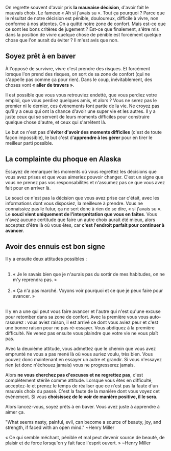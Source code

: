 <!-- 
.. title: Faire le mauvais choix
.. slug: faire-le-mauvais-choix
.. date: 2013-09-10 11:01:58+02:00
.. tags: Développement personnel, Réflexion
.. category: 
.. link: 
.. description: 
.. type: text
-->

<p><p>On regrette souvent d'avoir pris <strong>la mauvaise décision</strong>, d'avoir fait le mauvais choix. Le fameux « Ah si j'avais su ». Tout ça pourquoi ? Parce que le résultat de notre décision est pénible, douloureux, difficile à vivre, non conforme à nos attentes. On a quitté notre zone de confort. Mais est-ce que ce sont les bons critères de jugement ? Est-ce que finalement, s'être mis dans la position de vivre quelque chose de pénible est forcément quelque chose que l'on aurait du éviter ? Il m'est avis que non.</p></p>

<p><h2>Soyez prêt à en baver</h2></p>

<p><p>À l'opposé de survivre, vivre c'est prendre des risques. Et forcément lorsque l'on prend des risques, on sort de sa zone de confort (qui ne s'appelle pas comme ça pour rien). Dans le coup, inévitablement, des choses vont <strong>« aller de travers »</strong>.</p></p>

<p><p>Il est possible que vous vous retrouviez endetté, que vous perdiez votre emploi, que vous perdiez quelques amis, et alors ? Vous ne serez pas le premier ni le dernier, ces évènements font partie de la vie. Ne croyez pas qu'il y a ceux qui ont la chance d'avoir une super vie et les autres. Il y a juste ceux qui se servent de leurs moments difficiles pour construire quelque chose d'autre, et ceux qui s'arrêtent là.</p></p>

<p><p>Le but ce n'est pas d'<strong>éviter d'avoir des moments difficiles</strong> (c'est de toute façon impossible), le but c'est d'<strong>apprendre à les gérer</strong> pour en tirer le meilleur parti possible.</p></p>

<p><h2>La complainte du phoque en Alaska</h2></p>

<p><p>Essayez de remarquer les moments où vous regrettez les décisions que vous avez prises et que vous aimeriez pouvoir changer. C'est un signe que vous ne prenez pas vos responsabilités et n'assumez pas ce que vous avez fait pour en arriver là.</p></p>

<p><p>Le souci ce n'est pas la décision que vous avez prise car c'était, avec les informations dont vous disposiez, la meilleure à prendre. Vous ne connaissiez pas le futur, ça ne sert donc à rien de se dire, « si j'avais su ». Le <strong>souci vient uniquement de l'interprétation que vous en faites</strong>. Vous n'avez aucune certitude que faire un autre choix aurait été mieux, alors acceptez d'être là où vous êtes, car <strong>c'est l'endroit parfait pour continuer à avancer</strong>.</p></p>

<p><h2>Avoir des ennuis est bon signe</h2></p>

<p><p>Il y a ensuite deux attitudes possibles :</p></p>

<p><ol><br /><li>« Je le savais bien que je n'aurais pas du sortir de mes habitudes, on ne m'y reprendra pas. »</li><br /><li>« Ça n'a pas marché. Voyons voir pourquoi et ce que je peux faire pour avancer. »</li><br /></ol></p>

<p><p>Il y en a une qui peut vous faire avancer et l'autre qui n'est qu'une excuse pour retomber dans sa zone de confort. Avec la première vous vous auto-rassurez : vous aviez raison, il est arrivé ce dont vous aviez peur et c'est une bonne raison pour ne pas ré-essayer. Vous abdiquez à la première difficulté. Ne venez pas ensuite vous plaindre que votre vie ne vous plaît pas.</p></p>

<p><p>Avec la deuxième attitude, vous admettez que le chemin que vous avez emprunté ne vous a pas mené là où vous auriez voulu, très bien. Vous pouvez donc maintenant en essayer un autre et grandir. Si vous n'essayez rien (et donc n'échouez jamais) vous ne progresserez jamais.</p></p>

<p><p>Alors <strong>ne vous cherchez pas d'excuses et ne regrettez pas</strong>, c'est complètement stérile comme attitude. Lorsque vous êtes en difficulté, acceptez-le et prenez le temps de réaliser que ce n'est pas la faute d'un mauvais choix du passé. C'est la faute de la manière dont vous voyez cet évènement. Si vous <strong>choisissez de le voir de manière positive, il le sera</strong>.</p></p>

<p><p>Alors lancez-vous, soyez prêts à en baver. Vous avez juste à apprendre à aimer ça.</p></p>

<p><p>"What seems nasty, painful, evil, can become a source of beauty, joy, and strength, if faced with an open mind." ~Henry Miller</p></p>

<p><p>« Ce qui semble méchant, pénible et mal peut devenir source de beauté, de plaisir et de force lorsqu'on y fait face l'esprit ouvert. » ~Henry Miller</p></p>
